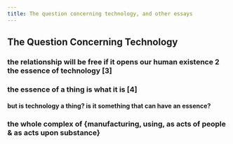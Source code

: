 ```yaml
---
title: The question concerning technology, and other essays
---
```


## The Question Concerning Technology
### the relationship will be free if it opens our human existence 2 the essence of technology [3]
### the essence of a thing is what it is [4]
#### but is technology a thing? is it something that can have an essence?
### the whole complex of {manufacturing, using, as acts of people & as acts upon substance}
